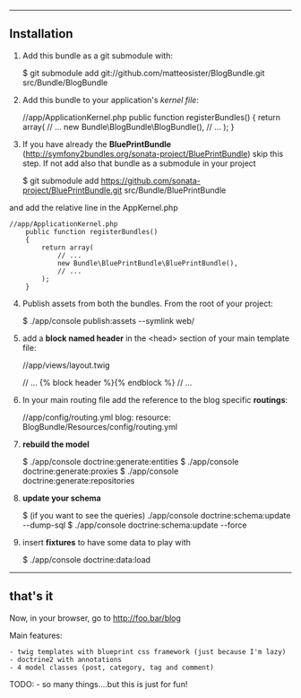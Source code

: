 ------------
Installation
------------

1) Add this bundle as a git submodule with:

    $ git submodule add git://github.com/matteosister/BlogBundle.git src/Bundle/BlogBundle

2) Add this bundle to your application's *kernel file*:

    //app/ApplicationKernel.php
    public function registerBundles()
    {
        return array(
            // ...
            new Bundle\BlogBundle\BlogBundle(),
            // ...
        );
    }

3) If you have already the **BluePrintBundle** (http://symfony2bundles.org/sonata-project/BluePrintBundle) skip this step.
If not add also that bundle as a submodule in your project

    $ git submodule add https://github.com/sonata-project/BluePrintBundle.git src/Bundle/BluePrintBundle

and add the relative line in the AppKernel.php

    //app/ApplicationKernel.php
        public function registerBundles()
        {
            return array(
                // ...
                new Bundle\BluePrintBundle\BluePrintBundle(),
                // ...
            );
        }

4) Publish assets from both the bundles. From the root of your project:

    $ ./app/console publish:assets --symlink web/

5) add a **block named header** in the \<head\> section of your main template file:

    //app/views/layout.twig
    <head>
        // ...
        {% block header %}{% endblock %}
        // ...
    </head>

6) In your main routing file add the reference to the blog specific **routings**:

    //app/config/routing.yml
    blog:
        resource: BlogBundle/Resources/config/routing.yml

7) **rebuild the model**

    $ ./app/console doctrine:generate:entities
    $ ./app/console doctrine:generate:proxies
    $ ./app/console doctrine:generate:repositories

8) **update your schema**

    $ (if you want to see the queries) ./app/console doctrine:schema:update --dump-sql
    $ ./app/console doctrine:schema:update --force

9) insert **fixtures** to have some data to play with

    $ ./app/console doctrine:data:load

---------
that's it
---------

Now, in your browser, go to http://foo.bar/blog

Main features:


    - twig templates with blueprint css framework (just because I'm lazy)
    - doctrine2 with annotations
    - 4 model classes (post, category, tag and comment)

TODO:
    - so many things....but this is just for fun!